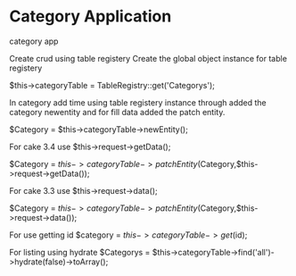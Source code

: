 # Category Application
category app

Create crud using table registery
Create the global object instance for table registery

$this->categoryTable = TableRegistry::get('Categorys');


In category add time using table registery instance through added the category newentity 
and for fill data  added the patch entity.

$Category = $this->categoryTable->newEntity();


For cake 3.4 
use $this->request->getData();

$Category = $this->categoryTable->patchEntity($Category,$this->request->getData());

For cake 3.3
use $this->request->data();

$Category = $this->categoryTable->patchEntity($Category,$this->request->data());

For use getting id
$category = $this->categoryTable->get($id);

For listing using hydrate
$Categorys = $this->categoryTable->find('all')->hydrate(false)->toArray();





